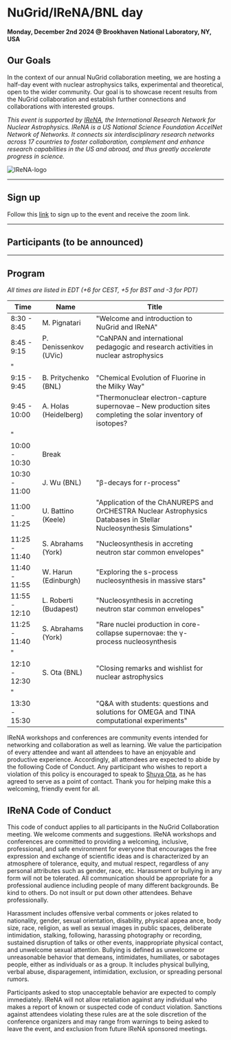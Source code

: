 # NuGrid/IReNA/BNL day
**Monday, December 2nd 2024 @ Brookhaven National Laboratory, NY, USA**

## Our Goals

In the context of our annual NuGrid collaboration meeting, we are hosting a 
half-day event with nuclear astrophysics talks, experimental and theoretical,
open to the wider community. Our goal is to showcase recent results from the 
NuGrid collaboration and establish further connections and collaborations with
interested groups.


*This event is supported by [IReNA](https://www.irenaweb.org/), the International Research Network for
Nuclear Astrophysics. IReNA is a US National Science Foundation AccelNet
Network of Networks. It connects six interdisciplinary research networks
across 17 countries to foster collaboration, complement and enhance research 
capabilities in the US and abroad, and thus greatly accelerate progress in science.*

![IReNA-logo](https://indico.frib.msu.edu/event/46/images/198-IReNA_logo.png)

---
## Sign up 

Follow this [link](https://forms.gle/qSXv4bo9sMCv2df16) to sign up to the event and receive the zoom link.

---
## Participants (to be announced)

---
## Program

*All times are listed in EDT (+6 for CEST, +5 for BST and -3 for PDT)*

| Time          | Name                      | Title                                                                                                               |   |
|---------------|---------------------------|---------------------------------------------------------------------------------------------------------------------|---|
| 8:30 - 8:45         | M. Pignatari              | "Welcome and introduction to NuGrid and IReNA"                                                                                   |   |
| 8:45 - 9:15         | P. Denissenkov (UVic)   | "CaNPAN and international pedagogic and research activities in nuclear astrophysics
"                                                                                                      |   |
| 9:15 - 9:45      | B. Pritychenko (BNL)        | "Chemical Evolution of Fluorine in the Milky Way"                                                                   |   |
| 9:45 - 10:00     | A.  Holas (Heidelberg) | "Thermonuclear electron-capture supernovae – New production sites completing the solar inventory of isotopes?
"                                                                   |   |
| 10:00 - 10:30 | Break                     |                                                                                                                     |   |
| 10:30 - 11:00         | J. Wu (BNL) | "β-decays for r-process"                                                                         |   |
| 11:00 - 11:25        | U. Battino (Keele)       | "Application of the ChANUREPS and OrCHESTRA Nuclear Astrophysics Databases in Stellar Nucleosynthesis Simulations" |   |
| 11:25 - 11:40        | S. Abrahams (York)    | "Nucleosynthesis in accreting neutron star common envelopes"                                                                         |   |
| 11:40 - 11:55        | W. Harun (Edinburgh)    | "Exploring the s-process nucleosynthesis in massive stars"                                                                         |   |
| 11:55 - 12:10        | L. Roberti (Budapest)    | "Nucleosynthesis in accreting neutron star common envelopes"                                                                         |   |
| 11:25 - 11:40        | S. Abrahams (York)    | "Rare nuclei production in core-collapse supernovae: the γ-process nucleosynthesis
"                                                                         |   |
| 12:10 - 12:30        | S. Ota (BNL)    | "Closing remarks and wishlist for nuclear astrophysics
"                                                                         |   |
| 13:30 - 15:30        |     | "Q&A with students: questions and solutions for OMEGA and TINA computational experiments"                                                                          |   |

IReNA workshops and conferences are community events intended for networking
and collaboration as well as learning. We value the participation of every
attendee and want all attendees to have an enjoyable and productive
experience. Accordingly, all attendees are expected to abide by the following
Code of Conduct. Any participant who wishes to report a violation of this
policy is encouraged to speak to [Shuya Ota](mailto:sota@bnl.gov), as he has agreed to serve as a point of
contact. Thank you for helping make this a welcoming, friendly event for all.

## IReNA Code of Conduct

This code of conduct applies to all participants in the NuGrid Collaboration meeting. We welcome comments and suggestions.
IReNA workshops and conferences are committed to providing a welcoming,
inclusive, professional, and safe environment for everyone that encourages the
free expression and exchange of scientific ideas and is characterized by an
atmosphere of tolerance, equity, and mutual respect, regardless of any
personal attributes such as gender, race, etc. Harassment or bullying in any
form will not be tolerated. All communication should be appropriate for a
professional audience including people of many different backgrounds. Be kind
to others. Do not insult or put down other attendees. Behave professionally.

Harassment includes offensive verbal comments or jokes related to nationality,
gender, sexual orientation, disability, physical appea
ance, body size, race, religion, as well as sexual images in public spaces,
deliberate intimidation, stalking, following, harassing photography or
recording, sustained disruption of talks or other events, inappropriate 
physical contact, and unwelcome sexual attention.
Bullying is defined as unwelcome or unreasonable behavior that demeans,
intimidates, humiliates, or sabotages people, either as individuals or as a
group. It includes physical bullying, verbal abuse, disparagement,
intimidation, exclusion, or spreading personal rumors.


Participants asked to stop unacceptable behavior are expected to comply
immediately. IReNA will not allow retaliation against any individual who makes
a report of known or suspected code of conduct violation. Sanctions against
attendees violating these rules are at the sole discretion of the conference
organizers and may range from warnings to being asked to leave the event, and
exclusion from future IReNA sponsored meetings.


